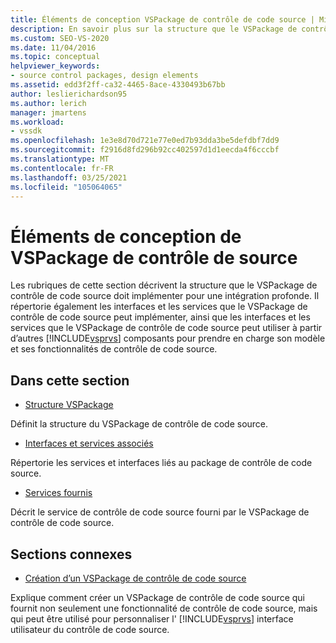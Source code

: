 ```yaml
---
title: Éléments de conception VSPackage de contrôle de code source | Microsoft Docs
description: En savoir plus sur la structure que le VSPackage de contrôle de code source doit implémenter et les interfaces et les services que le VSPackage de contrôle de code source peut implémenter.
ms.custom: SEO-VS-2020
ms.date: 11/04/2016
ms.topic: conceptual
helpviewer_keywords:
- source control packages, design elements
ms.assetid: edd3f2ff-ca32-4465-8ace-4330493b67bb
author: leslierichardson95
ms.author: lerich
manager: jmartens
ms.workload:
- vssdk
ms.openlocfilehash: 1e3e8d70d721e77e0ed7b93dda3be5defdbf7dd9
ms.sourcegitcommit: f2916d8fd296b92cc402597d1d1eecda4f6cccbf
ms.translationtype: MT
ms.contentlocale: fr-FR
ms.lasthandoff: 03/25/2021
ms.locfileid: "105064065"
---
```

# <a name="source-control-vspackage-design-elements"></a>Éléments de conception de VSPackage de contrôle de source
Les rubriques de cette section décrivent la structure que le VSPackage de contrôle de code source doit implémenter pour une intégration profonde. Il répertorie également les interfaces et les services que le VSPackage de contrôle de code source peut implémenter, ainsi que les interfaces et les services que le VSPackage de contrôle de code source peut utiliser à partir d’autres [!INCLUDE[vsprvs](../../code-quality/includes/vsprvs_md.md)] composants pour prendre en charge son modèle et ses fonctionnalités de contrôle de code source.

## <a name="in-this-section"></a>Dans cette section
- [Structure VSPackage](../../extensibility/internals/vspackage-structure-source-control-vspackage.md)

 Définit la structure du VSPackage de contrôle de code source.

- [Interfaces et services associés](../../extensibility/internals/related-services-and-interfaces-source-control-vspackage.md)

 Répertorie les services et interfaces liés au package de contrôle de code source.

- [Services fournis](../../extensibility/internals/services-provided-source-control-vspackage.md)

 Décrit le service de contrôle de code source fourni par le VSPackage de contrôle de code source.

## <a name="related-sections"></a>Sections connexes
- [Création d’un VSPackage de contrôle de code source](../../extensibility/internals/creating-a-source-control-vspackage.md)

 Explique comment créer un VSPackage de contrôle de code source qui fournit non seulement une fonctionnalité de contrôle de code source, mais qui peut être utilisé pour personnaliser l' [!INCLUDE[vsprvs](../../code-quality/includes/vsprvs_md.md)] interface utilisateur du contrôle de code source.
